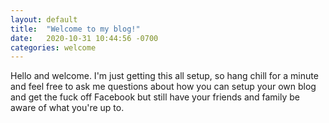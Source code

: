 ```yaml
---
layout: default
title:  "Welcome to my blog!"
date:   2020-10-31 10:44:56 -0700
categories: welcome
---
```

Hello and welcome.  I'm just getting this all setup, so hang chill for a minute and feel free to ask me questions about how you can setup your own blog and get the fuck off Facebook but still have your friends and family be aware of what you're up to.
